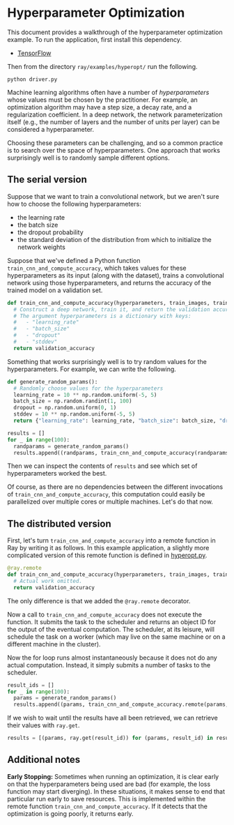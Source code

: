 # Hyperparameter Optimization

This document provides a walkthrough of the hyperparameter optimization example.
To run the application, first install this dependency.

- [TensorFlow](https://www.tensorflow.org/)

Then from the directory `ray/examples/hyperopt/` run the following.

```
python driver.py
```

Machine learning algorithms often have a number of *hyperparameters* whose
values must be chosen by the practitioner. For example, an optimization
algorithm may have a step size, a decay rate, and a regularization coefficient.
In a deep network, the network parameterization itself (e.g., the number of
layers and the number of units per layer) can be considered a hyperparameter.

Choosing these parameters can be challenging, and so a common practice is to
search over the space of hyperparameters. One approach that works surprisingly
well is to randomly sample different options.

## The serial version

Suppose that we want to train a convolutional network, but we aren't sure how to
choose the following hyperparameters:

- the learning rate
- the batch size
- the dropout probability
- the standard deviation of the distribution from which to initialize the
network weights

Suppose that we've defined a Python function `train_cnn_and_compute_accuracy`,
which takes values for these hyperparameters as its input (along with the
dataset), trains a convolutional network using those hyperparameters, and
returns the accuracy of the trained model on a validation set.

```python
def train_cnn_and_compute_accuracy(hyperparameters, train_images, train_labels, validation_images, validation_labels):
  # Construct a deep network, train it, and return the validation accuracy.
  # The argument hyperparameters is a dictionary with keys:
  #   - "learning_rate"
  #   - "batch_size"
  #   - "dropout"
  #   - "stddev"
  return validation_accuracy
```

Something that works surprisingly well is to try random values for the
hyperparameters. For example, we can write the following.

```python
def generate_random_params():
  # Randomly choose values for the hyperparameters
  learning_rate = 10 ** np.random.uniform(-5, 5)
  batch_size = np.random.randint(1, 100)
  dropout = np.random.uniform(0, 1)
  stddev = 10 ** np.random.uniform(-5, 5)
  return {"learning_rate": learning_rate, "batch_size": batch_size, "dropout": dropout, "stddev": stddev}

results = []
for _ in range(100):
  randparams = generate_random_params()
  results.append((randparams, train_cnn_and_compute_accuracy(randparams, train_images, train_labels, validation_images, validation_labels)))
```

Then we can inspect the contents of `results` and see which set of
hyperparameters worked the best.

Of course, as there are no dependencies between the different invocations of
`train_cnn_and_compute_accuracy`, this computation could easily be parallelized
over multiple cores or multiple machines. Let's do that now.

## The distributed version

First, let's turn `train_cnn_and_compute_accuracy` into a remote function in Ray
by writing it as follows. In this example application, a slightly more
complicated version of this remote function is defined in
[hyperopt.py](hyperopt.py).

```python
@ray.remote
def train_cnn_and_compute_accuracy(hyperparameters, train_images, train_labels, validation_images, validation_labels):
  # Actual work omitted.
  return validation_accuracy
```

The only difference is that we added the `@ray.remote` decorator.

Now a call to `train_cnn_and_compute_accuracy` does not execute the function. It
submits the task to the scheduler and returns an object ID for the output
of the eventual computation. The scheduler, at its leisure, will schedule the
task on a worker (which may live on the same machine or on a different machine
in the cluster).

Now the for loop runs almost instantaneously because it does not do any actual
computation. Instead, it simply submits a number of tasks to the scheduler.

```python
result_ids = []
for _ in range(100):
  params = generate_random_params()
  results.append((params, train_cnn_and_compute_accuracy.remote(params, train_images, train_labels, validation_images, validation_labels)))
```

If we wish to wait until the results have all been retrieved, we can retrieve
their values with `ray.get`.

```python
results = [(params, ray.get(result_id)) for (params, result_id) in result_ids]
```

## Additional notes

**Early Stopping:** Sometimes when running an optimization, it is clear early on
that the hyperparameters being used are bad (for example, the loss function may
start diverging). In these situations, it makes sense to end that particular run
early to save resources. This is implemented within the remote function
`train_cnn_and_compute_accuracy`. If it detects that the optimization is going
poorly, it returns early.
